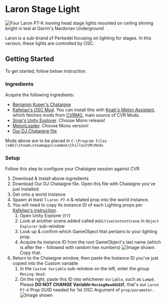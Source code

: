 # Laron Stage Light

![Four Laron P7-K moving head stage lights mounted on ceiling shining bright in teal at Garrin's Nardorian Underground](https://raw.githubusercontent.com/Perkedel/CVR_Stuffings/main/DiceGlow/Assets/JOELwindows7/_CORE/Sprites/Screenshots/attempted_laron_nardorian.jpg)

Laron is a sub-brand of Perkedel focusing on lighting for stages. In this version, these lights are controlled by OSC.

## Getting Started

To get started, follow below instruction.

### Ingredients

Acquire the following ingredients:

- [Benjamin Kuper's Chataigne](https://benjamin.kuperberg.fr/chataigne)
- [Kafeijao's OSC Mod](https://github.com/kafeijao/Kafe_CVR_Mods/tree/master/OSC). You can install this with [Knah's Melon Assistant](https://github.com/knah/CVRMelonAssistant), which fetches mods from [CVRMG](https://discord.gg/dKwnNZeWff), main source of CVR Mods.
- [Sinai's Unity Explorer](https://github.com/sinai-dev/UnityExplorer). Choose Mono release!
- [MelonLoader](https://melonloader.xyz). Choose Mono version!
- [Our DJ Chataigne file](https://github.com/Perkedel/After-Church/blob/master/RAW%20files/Chataigne/DNB_DJ_Set.noisette)

Mods above are to be placed in `C:\Program Files (x86)\Steam\steamapps\common\ChilloutVR\Mods`

### Setup

Follow this step to configure your Chataigne session against CVR

1. Download & Install above ingredients
1. Download Our DJ Chataigne file. Open this file with Chataigne you've just installed.
1. Get onto a world instance
1. Spawn at least 1 `Laron P7-K` & related prop into the world instance.
1. You will need to copy its instance ID of each Lighting props per [Kafeijao's instruction](https://github.com/kafeijao/Kafe_CVR_Mods/tree/master/OSC#osc-props-parameters).
    1. Open Unity Explorer (`F7`)
    1. Look at another scene added called `AdditiveContentScene` in `Object Explorer` sub-window
    1. Look up & confirm which GameObject that pertains to your lighting prop.
    1. Acquire its instance ID from the root GameObject's last name (which is after the `~` followed with random hex numbers)  ![Image shown](https://raw.githubusercontent.com/Perkedel/CVR_Stuffings/main/DiceGlow/Assets/JOELwindows7/_CORE/Sprites/Screenshots/Get_Instance_ID_Of_Prop.png). Copy that.
1. Return to the Chataigne window, then paste the Instance ID you've just copied into the Custom variable
    1. In the `Custom Variable` sub-window on the left, enter the group `Moving Head`.
    1. On the right, paste this ID into whichever `Variable`, such as `Lamp0`. Please **DO NOT CHANGE Variable `MovingHeadGUID`!**, that's our `Laron P7-K` Prop GUID needed for 1st OSC Argument of `prop/parameter`.  ![Image shown](https://raw.githubusercontent.com/Perkedel/CVR_Stuffings/main/DiceGlow/Assets/JOELwindows7/_CORE/Sprites/Screenshots/Install_Instance_ID_to_Chataigne.png)